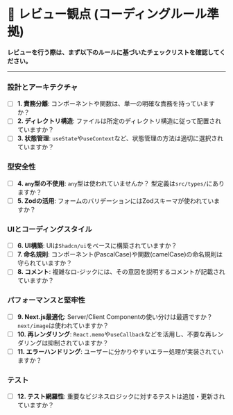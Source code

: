 # 👀 レビュー観点 (コーディングルール準拠)

**レビューを行う際は、まず以下のルールに基づいたチェックリストを確認してください。**

---

### **設計とアーキテクチャ**
- [ ] **1. 責務分離**: コンポーネントや関数は、単一の明確な責務を持っていますか？
- [ ] **2. ディレクトリ構造**: ファイルは所定のディレクトリ構造に従って配置されていますか？
- [ ] **3. 状態管理**: `useState`や`useContext`など、状態管理の方法は適切に選択されていますか？

### **型安全性**
- [ ] **4. `any`型の不使用**: `any`型は使われていませんか？ 型定義は`src/types/`にありますか？
- [ ] **5. Zodの活用**: フォームのバリデーションにはZodスキーマが使われていますか？

### **UIとコーディングスタイル**
- [ ] **6. UI構築**: UIは`Shadcn/ui`をベースに構築されていますか？
- [ ] **7. 命名規則**: コンポーネント(PascalCase)や関数(camelCase)の命名規則は守られていますか？
- [ ] **8. コメント**: 複雑なロ-ジックには、その意図を説明するコメントが記載されていますか？

### **パフォーマンスと堅牢性**
- [ ] **9. Next.js最適化**: Server/Client Componentの使い分けは最適ですか？ `next/image`は使われていますか？
- [ ] **10. 再レンダリング**: `React.memo`や`useCallback`などを活用し、不要な再レンダリングは抑制されていますか？
- [ ] **11. エラーハンドリング**: ユーザーに分かりやすいエラー処理が実装されていますか？

### **テスト**
- [ ] **12. テスト網羅性**: 重要なビジネスロジックに対するテストは追加・更新されていますか？